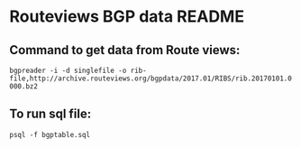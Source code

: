# Routeviews BGP data README

## Command to get data from Route views:
```bgpreader -i -d singlefile -o rib-file,http://archive.routeviews.org/bgpdata/2017.01/RIBS/rib.20170101.0000.bz2```

## To run sql file:
```psql -f bgptable.sql```
